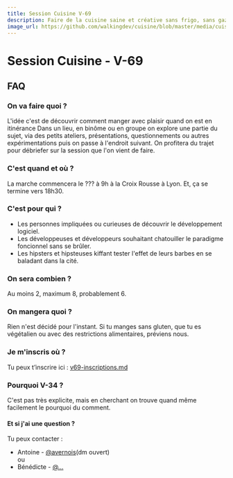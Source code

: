 ```yaml
---
title: Session Cuisine V-69
description: Faire de la cuisine saine et créative sans frigo, sans gazinière et sans cuisine .
image_url: https://github.com/walkingdev/cuisine/blob/master/media/cuisine.png?raw=true
---
```


# Session Cuisine - V-69

## FAQ

### On va faire quoi ?

L'idée c'est de découvrir comment manger avec plaisir quand on est en itinérance 
Dans un lieu, en binôme ou en groupe on explore une partie du sujet, via des petits ateliers, présentations, questionnements ou autres expérimentations puis on passe à l'endroit suivant.
On profitera du trajet pour débriefer sur la session que l'on vient de faire.

### C'est quand et où ?

La marche commencera le ??? à 9h à la Croix Rousse à Lyon.
Et, ça se termine vers 18h30.

### C'est pour qui ?

- Les personnes impliquées ou curieuses de découvrir le développement logiciel.
- Les développeuses et développeurs souhaitant chatouiller le paradigme foncionnel sans se brûler.
- Les hipsters et hipsteuses kiffant tester l'effet de leurs barbes en se baladant dans la cité.

### On sera combien ?

Au moins 2, maximum 8, probablement 6.

### On mangera quoi ?

Rien n'est décidé pour l'instant. Si tu manges sans gluten, que tu es végétalien ou avec des restrictions alimentaires, préviens nous.

### Je m'inscris où ?

Tu peux t’inscrire ici : [v69-inscriptions.md](https://github.com/walkingdev/cuisine/edit/master/v69-inscriptions.md)

### Pourquoi V-34 ?

C'est pas très explicite, mais en cherchant on trouve quand même facilement le pourquoi du comment.

#### Et si j'ai une question ?

Tu peux contacter :  
- Antoine - [@avernois](http://twitter.com/avernois)(dm ouvert)  
ou  
- Bénédicte - [@…](http://twitter.com/)
